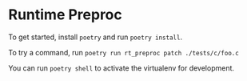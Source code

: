 # Runtime Preproc

To get started, install `poetry` and run `poetry install`.

To try a command, run `poetry run rt_preproc patch ./tests/c/foo.c`

You can run `poetry shell` to activate the virtualenv for development.

